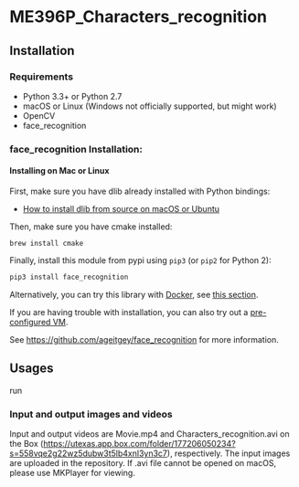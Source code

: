 # ME396P_Characters_recognition

## Installation

### Requirements

  * Python 3.3+ or Python 2.7
  * macOS or Linux (Windows not officially supported, but might work)
  * OpenCV
  * face_recognition

### face_recognition Installation:

#### Installing on Mac or Linux

First, make sure you have dlib already installed with Python bindings:

  * [How to install dlib from source on macOS or Ubuntu](https://gist.github.com/ageitgey/629d75c1baac34dfa5ca2a1928a7aeaf)
  
Then, make sure you have cmake installed:  
 
```brew install cmake```

Finally, install this module from pypi using `pip3` (or `pip2` for Python 2):

```bash
pip3 install face_recognition
```

Alternatively, you can try this library with [Docker](https://www.docker.com/), see [this section](#deployment).

If you are having trouble with installation, you can also try out a
[pre-configured VM](https://medium.com/@ageitgey/try-deep-learning-in-python-now-with-a-fully-pre-configured-vm-1d97d4c3e9b).

See https://github.com/ageitgey/face_recognition for more information.

## Usages

run

### Input and output images and videos

Input and output videos are Movie.mp4 and Characters_recognition.avi on the Box (https://utexas.app.box.com/folder/177206050234?s=558vqe2g22wz5dubw3t5lb4xnl3yn3c7), respectively. The input images are uploaded in the repository. If .avi file cannot be opened on macOS, please use MKPlayer for viewing. 


